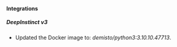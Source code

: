 #### Integrations
##### DeepInstinct v3
- Updated the Docker image to: *demisto/python3:3.10.10.47713*.
